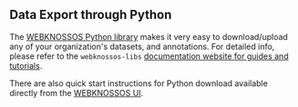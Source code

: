 ## Data Export through Python

The [WEBKNOSSOS Python library](https://docs.webknossos.org/webknossos-py/) makes it very easy to download/upload any of your organization's datasets, and annotations. For detailed info, please refer to the `webknossos-libs` [documentation website for guides and tutorials](https://docs.webknossos.org/webknossos-py/).

There are also quick start instructions for Python download available directly from the [WEBKNOSSOS UI](./export_ui.md).
